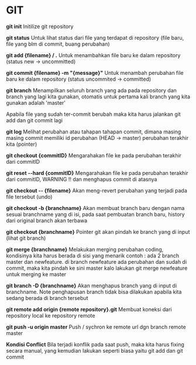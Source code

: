# GIT
<b>git init</b>
Initilize git repository

<b>git status</b>
Untuk lihat status dari file yang terdapat di repository (file baru, file yang blm di commit, buang perubahan)

<b>git add {filename} / .</b>
Untuk menambahkan file baru ke dalam repository (status new -> uncommitted)

<b> git commit {filename} -m "{message}"</b>
Untuk menambah perubahan file baru ke dalam repository (status uncommited -> committed)

<b>git branch</b>
Menampilkan seluruh branch yang ada pada repository dan branch yang lagi kita gunakan, otomatis untuk pertama kali branch yang kita gunakan adalah 'master'

Apabila file yang sudah ter-commit berubah maka kita harus jalankan git add dan git commit lagi

<b>git log</b>
Melihat perubahan atau tahapan tahapan commit, dimana masing masing commit memiliki id perubahan
(HEAD -> master) perubahan terakhir kita (pointer)

<b>git checkout {commitID}</b>
Mengarahakan file ke pada perubahan terakhir dari commitID

<b>git reset --hard {commitID}</b>
Mengarahakan file ke pada perubahan terakhir dari commitID, WARNING !! dan menghapus commit di atasnya

<b>git checkout -- {filename}</b>
Akan meng-revert perubahan yang terjadi pada file tersebut (undo)

<b>git checkout -b {branchname}</b>
Akan membuat branch baru dengan nama sesuai branchname yang di isi, pada saat pembuatan branch baru, history dari original branch akan terbawa

<b>git checkout {branchname}</b>
Pointer git akan pindah ke branch yang di input (lihat git branch)

<b>git merge {branchname}</b>
Melakukan merging perubahan coding, kondisinya kita harus berada di sisi yang menarik
contoh : ada 2 branch master dan newfeature. di branch newfeature ada perubahan dan sudah di commit, maka kita pindah ke sini master kalo lakukan git merge newfeature untuk merging ke master

<b>git branch -D {branchname}</b>
Akan menghapus branch yang di input di branchname. Note penghapusan branch tidak bisa dilakukan apabila kita sedang berada di branch tersebut

<b>git remote add origin {remote repository}.git</b>
Membuat koneksi dari repository local ke repository remote

<b>git push -u origin master</b>
Push / sychron ke remote url dgn branch remote master

<b>Kondisi Conflict</b>
Bila terjadi konflik pada saat push, maka kita harus fixing secara manual, yang kemudian lakukan seperti biasa yaitu git add dan git commit
